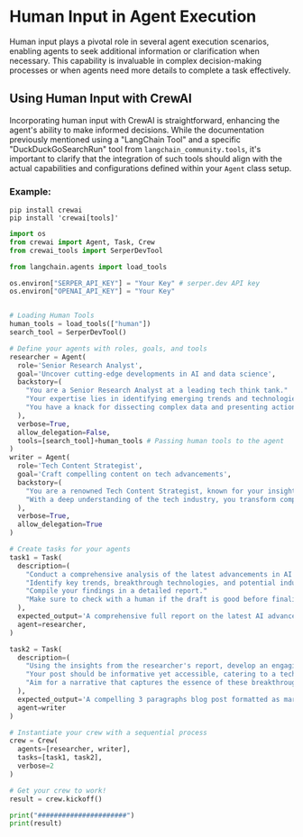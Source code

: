 # Human Input in Agent Execution

Human input plays a pivotal role in several agent execution scenarios, enabling agents to seek additional information or clarification when necessary. This capability is invaluable in complex decision-making processes or when agents need more details to complete a task effectively.

## Using Human Input with CrewAI

Incorporating human input with CrewAI is straightforward, enhancing the agent's ability to make informed decisions. While the documentation previously mentioned using a "LangChain Tool" and a specific "DuckDuckGoSearchRun" tool from `langchain_community.tools`, it's important to clarify that the integration of such tools should align with the actual capabilities and configurations defined within your `Agent` class setup.

### Example:

```shell
pip install crewai
pip install 'crewai[tools]'
```

```python
import os
from crewai import Agent, Task, Crew
from crewai_tools import SerperDevTool

from langchain.agents import load_tools

os.environ["SERPER_API_KEY"] = "Your Key" # serper.dev API key
os.environ["OPENAI_API_KEY"] = "Your Key"


# Loading Human Tools
human_tools = load_tools(["human"])
search_tool = SerperDevTool()

# Define your agents with roles, goals, and tools
researcher = Agent(
  role='Senior Research Analyst',
  goal='Uncover cutting-edge developments in AI and data science',
  backstory=(
    "You are a Senior Research Analyst at a leading tech think tank."
    "Your expertise lies in identifying emerging trends and technologies in AI and data science."
    "You have a knack for dissecting complex data and presenting actionable insights."
  ),
  verbose=True,
  allow_delegation=False,
  tools=[search_tool]+human_tools # Passing human tools to the agent
)
writer = Agent(
  role='Tech Content Strategist',
  goal='Craft compelling content on tech advancements',
  backstory=(
    "You are a renowned Tech Content Strategist, known for your insightful and engaging articles on technology and innovation."
    "With a deep understanding of the tech industry, you transform complex concepts into compelling narratives."
  ),
  verbose=True,
  allow_delegation=True
)

# Create tasks for your agents
task1 = Task(
  description=(
    "Conduct a comprehensive analysis of the latest advancements in AI in 2024."
    "Identify key trends, breakthrough technologies, and potential industry impacts."
    "Compile your findings in a detailed report."
    "Make sure to check with a human if the draft is good before finalizing your answer."
  ),
  expected_output='A comprehensive full report on the latest AI advancements in 2024, leave nothing out',
  agent=researcher,
)

task2 = Task(
  description=(
    "Using the insights from the researcher's report, develop an engaging blog post that highlights the most significant AI advancements."
    "Your post should be informative yet accessible, catering to a tech-savvy audience."
    "Aim for a narrative that captures the essence of these breakthroughs and their implications for the future."
  ),
  expected_output='A compelling 3 paragraphs blog post formatted as markdown about the latest AI advancements in 2024',
  agent=writer
)

# Instantiate your crew with a sequential process
crew = Crew(
  agents=[researcher, writer],
  tasks=[task1, task2],
  verbose=2
)

# Get your crew to work!
result = crew.kickoff()

print("######################")
print(result)
```
